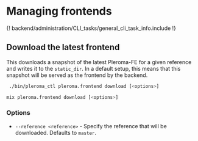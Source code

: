 # Managing frontends

{! backend/administration/CLI_tasks/general_cli_task_info.include !}

## Download the latest frontend

This downloads a snapshot of the latest Pleroma-FE for a given reference and writes it to the `static_dir`. In a default setup, this means that this snapshot will be served as the frontend by the backend.

```sh tab="OTP"
 ./bin/pleroma_ctl pleroma.frontend download [<options>]
```

```sh tab="From Source"
mix pleroma.frontend download [<options>]
```

### Options
- `--reference <reference>` - Specify the reference that will be downloaded. Defaults to `master`.
